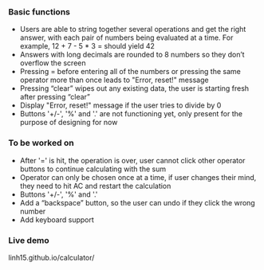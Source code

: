 ### Basic functions
- Users are able to string together several operations and get the right answer, with each pair of numbers being evaluated at a time. For example, 12 + 7 - 5 * 3 = should yield 42
- Answers with long decimals are rounded to 8 numbers so they don’t overflow the screen
- Pressing = before entering all of the numbers or pressing the same operator more than once leads to "Error, reset!" message
- Pressing “clear” wipes out any existing data, the user is starting fresh after pressing “clear”
- Display "Error, reset!" message if the user tries to divide by 0
- Buttons '+/-', '%' and '.' are not functioning yet, only present for the purpose of designing for now

### To be worked on
- After '=' is hit, the operation is over, user cannot click other operator buttons to continue calculating with the sum
- Operator can only be chosen once at a time, if user changes their mind, they need to hit AC and restart the calculation
- Buttons '+/-', '%' and '.'
- Add a “backspace” button, so the user can undo if they click the wrong number
- Add keyboard support

### Live demo
linh15.github.io/calculator/
